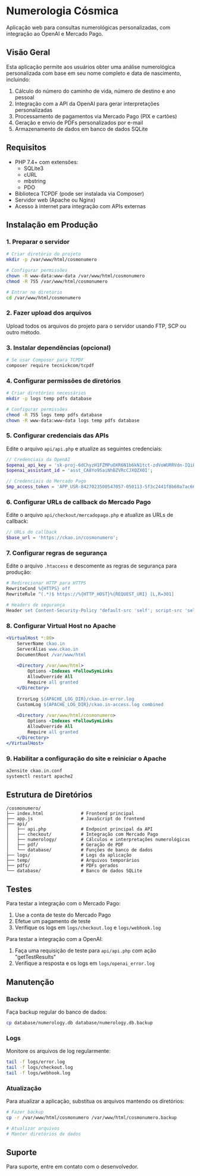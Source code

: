 # Numerologia Cósmica

Aplicação web para consultas numerológicas personalizadas, com integração ao OpenAI e Mercado Pago.

## Visão Geral

Esta aplicação permite aos usuários obter uma análise numerológica personalizada com base em seu nome completo e data de nascimento, incluindo:

1. Cálculo do número do caminho de vida, número de destino e ano pessoal
2. Integração com a API da OpenAI para gerar interpretações personalizadas
3. Processamento de pagamentos via Mercado Pago (PIX e cartões)
4. Geração e envio de PDFs personalizados por e-mail
5. Armazenamento de dados em banco de dados SQLite

## Requisitos

- PHP 7.4+ com extensões:
    - SQLite3
    - cURL
    - mbstring
    - PDO
- Biblioteca TCPDF (pode ser instalada via Composer)
- Servidor web (Apache ou Nginx)
- Acesso à internet para integração com APIs externas

## Instalação em Produção

### 1. Preparar o servidor

```bash
# Criar diretório do projeto
mkdir -p /var/www/html/cosmonumero

# Configurar permissões
chown -R www-data:www-data /var/www/html/cosmonumero
chmod -R 755 /var/www/html/cosmonumero

# Entrar no diretório
cd /var/www/html/cosmonumero
```

### 2. Fazer upload dos arquivos

Upload todos os arquivos do projeto para o servidor usando FTP, SCP ou outro método.

### 3. Instalar dependências (opcional)

```bash
# Se usar Composer para TCPDF
composer require tecnickcom/tcpdf
```

### 4. Configurar permissões de diretórios

```bash
# Criar diretórios necessários
mkdir -p logs temp pdfs database

# Configurar permissões
chmod -R 755 logs temp pdfs database
chown -R www-data:www-data logs temp pdfs database
```

### 5. Configurar credenciais das APIs

Edite o arquivo `api/api.php` e atualize as seguintes credenciais:

```php
// Credenciais da OpenAI
$openai_api_key = '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';
$openai_assistant_id = 'asst_CA8Yo9SaiNhBZVRcCJXQZX0I';

// Credenciais do Mercado Pago
$mp_access_token = 'APP_USR-8427023500547057-050113-5f3c2441f8b60a7ac66fd3c0ee0cfc71-1901198';
```

### 6. Configurar URLs de callback do Mercado Pago

Edite o arquivo `api/checkout/mercadopago.php` e atualize as URLs de callback:

```php
// URLs de callback
$base_url = 'https://ckao.in/cosmonumero';
```

### 7. Configurar regras de segurança

Edite o arquivo `.htaccess` e descomente as regras de segurança para produção:

```apache
# Redirecionar HTTP para HTTPS
RewriteCond %{HTTPS} off
RewriteRule ^(.*)$ https://%{HTTP_HOST}%{REQUEST_URI} [L,R=301]

# Headers de segurança
Header set Content-Security-Policy "default-src 'self'; script-src 'self' https://sdk.mercadopago.com https://cdn.tailwindcss.com https://unpkg.com https://cdnjs.cloudflare.com; style-src 'self' 'unsafe-inline' https://cdnjs.cloudflare.com; img-src 'self' data:; font-src 'self' https://cdnjs.cloudflare.com; connect-src 'self' https://api.mercadopago.com;"
```

### 8. Configurar Virtual Host no Apache

```apache
<VirtualHost *:80>
    ServerName ckao.in
    ServerAlias www.ckao.in
    DocumentRoot /var/www/html
    
    <Directory /var/www/html>
        Options -Indexes +FollowSymLinks
        AllowOverride All
        Require all granted
    </Directory>
    
    ErrorLog ${APACHE_LOG_DIR}/ckao.in-error.log
    CustomLog ${APACHE_LOG_DIR}/ckao.in-access.log combined
    
    <Directory /var/www/html/cosmonumero>
        Options -Indexes +FollowSymLinks
        AllowOverride All
        Require all granted
    </Directory>
</VirtualHost>
```

### 9. Habilitar a configuração do site e reiniciar o Apache

```bash
a2ensite ckao.in.conf
systemctl restart apache2
```

## Estrutura de Diretórios

```
/cosmonumero/
├── index.html              # Frontend principal
├── app.js                  # JavaScript do frontend
├── api/
│   ├── api.php             # Endpoint principal da API
│   ├── checkout/           # Integração com Mercado Pago
│   ├── numerology/         # Cálculos e interpretações numerológicas
│   ├── pdf/                # Geração de PDF
│   └── database/           # Funções de banco de dados
├── logs/                   # Logs da aplicação
├── temp/                   # Arquivos temporários
├── pdfs/                   # PDFs gerados
└── database/               # Banco de dados SQLite
```

## Testes

Para testar a integração com o Mercado Pago:

1. Use a conta de teste do Mercado Pago
2. Efetue um pagamento de teste
3. Verifique os logs em `logs/checkout.log` e `logs/webhook.log`

Para testar a integração com a OpenAI:

1. Faça uma requisição de teste para `api/api.php` com ação "getTestResults"
2. Verifique a resposta e os logs em `logs/openai_error.log`

## Manutenção

### Backup

Faça backup regular do banco de dados:

```bash
cp database/numerology.db database/numerology.db.backup
```

### Logs

Monitore os arquivos de log regularmente:

```bash
tail -f logs/error.log
tail -f logs/checkout.log
tail -f logs/webhook.log
```

### Atualização

Para atualizar a aplicação, substitua os arquivos mantendo os diretórios:

```bash
# Fazer backup
cp -r /var/www/html/cosmonumero /var/www/html/cosmonumero.backup

# Atualizar arquivos
# Manter diretórios de dados
```

## Suporte

Para suporte, entre em contato com o desenvolvedor.
